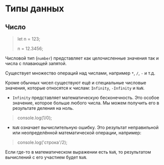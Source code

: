 # Типы данных
## Число
>let n = 123;
>
>n = 12.3456;

Числовой тип (`number`) представляет как целочисленные значения так и числа с плавающей запятой.

Существует множество операций над числами, например `*`, `/`, `-` и т.д.


Кроме обычных чисел существуют ещё и специальные числовые значения, которые относятся к числам: `Infinity`, `-Infinity` и `NaN`.

* `Infinity` представляет математическую бесконечность. Это особое значение, которое больше любого числа.
Мы можем получить его в результате деления на ноль.
>console.log(1/0);
* `NaN` означает вычислительную ошибку. Это результат неправильной или неопределённой математической операции, например:
>console.log('строка'/2);

Если где-то в математическом выражении есть `NaN`, то результатом вычислений с его участием будет `NaN`.
